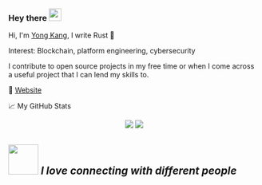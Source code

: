 ### Hey there <img src="https://media.giphy.com/media/hvRJCLFzcasrR4ia7z/giphy.gif" width="25px">


Hi, I'm [Yong Kang](https://www.linkedin.com/in/chiayong-eth/), I write Rust 🦀

Interest: Blockchain, platform engineering, cybersecurity

I contribute to open source projects in my free time or when I come across a useful project that I can lend my skills to.

💬 [Website](https://yong-kang.super.site/)


📈 My GitHub Stats


<p align="center">
  
  <img src="https://github-readme-stats.vercel.app/api?username=ExtremelySunnyYK&hide_title=true&show_icons=true&theme=dracula&line_height=24&card_width=120">
  <img src="https://github-readme-stats.vercel.app/api/top-langs/?username=ExtremelySunnyYK&count_private=true&theme=dracula&line_height=32&layout=compact&hide=SCSS,html,javascript,css,java,shell&card_width=250">

</p>



<img src="https://media.giphy.com/media/LnQjpWaON8nhr21vNW/giphy.gif" width="60"/> <em><b>I love connecting with different people</b></em>
---
